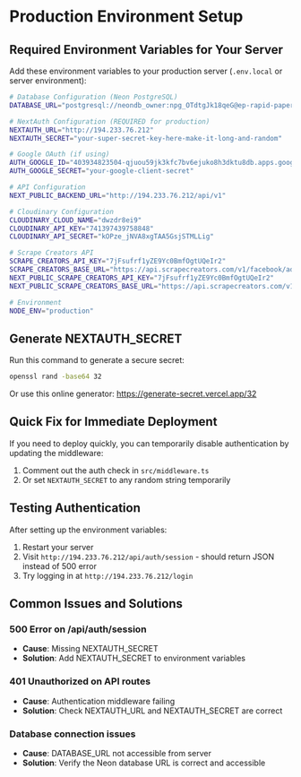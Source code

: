 # Production Environment Setup

## Required Environment Variables for Your Server

Add these environment variables to your production server (`.env.local` or server environment):

```bash
# Database Configuration (Neon PostgreSQL)
DATABASE_URL="postgresql://neondb_owner:npg_OTdtgJk18qeG@ep-rapid-paper-a1phvwlf-pooler.ap-southeast-1.aws.neon.tech/neondb?sslmode=require&channel_binding=require"

# NextAuth Configuration (REQUIRED for production)
NEXTAUTH_URL="http://194.233.76.212"
NEXTAUTH_SECRET="your-super-secret-key-here-make-it-long-and-random"

# Google OAuth (if using)
AUTH_GOOGLE_ID="403934823504-qjuou59jk3kfc7bv6ejuko8h3dktu8db.apps.googleusercontent.com"
AUTH_GOOGLE_SECRET="your-google-client-secret"

# API Configuration
NEXT_PUBLIC_BACKEND_URL="http://194.233.76.212/api/v1"

# Cloudinary Configuration
CLOUDINARY_CLOUD_NAME="dwzdr8ei9"
CLOUDINARY_API_KEY="741397439758848"
CLOUDINARY_API_SECRET="kOPze_jNVA8xgTAA5GsjSTMLLig"

# Scrape Creators API
SCRAPE_CREATORS_API_KEY="7jFsufrf1yZE9Yc0BmfOgtUQeIr2"
SCRAPE_CREATORS_BASE_URL="https://api.scrapecreators.com/v1/facebook/adLibrary"
NEXT_PUBLIC_SCRAPE_CREATORS_API_KEY="7jFsufrf1yZE9Yc0BmfOgtUQeIr2"
NEXT_PUBLIC_SCRAPE_CREATORS_BASE_URL="https://api.scrapecreators.com/v1/facebook/adLibrary"

# Environment
NODE_ENV="production"
```

## Generate NEXTAUTH_SECRET

Run this command to generate a secure secret:

```bash
openssl rand -base64 32
```

Or use this online generator: https://generate-secret.vercel.app/32

## Quick Fix for Immediate Deployment

If you need to deploy quickly, you can temporarily disable authentication by updating the middleware:

1. Comment out the auth check in `src/middleware.ts`
2. Or set `NEXTAUTH_SECRET` to any random string temporarily

## Testing Authentication

After setting up the environment variables:

1. Restart your server
2. Visit `http://194.233.76.212/api/auth/session` - should return JSON instead of 500 error
3. Try logging in at `http://194.233.76.212/login`

## Common Issues and Solutions

### 500 Error on /api/auth/session
- **Cause**: Missing NEXTAUTH_SECRET
- **Solution**: Add NEXTAUTH_SECRET to environment variables

### 401 Unauthorized on API routes
- **Cause**: Authentication middleware failing
- **Solution**: Check NEXTAUTH_URL and NEXTAUTH_SECRET are correct

### Database connection issues
- **Cause**: DATABASE_URL not accessible from server
- **Solution**: Verify the Neon database URL is correct and accessible 
